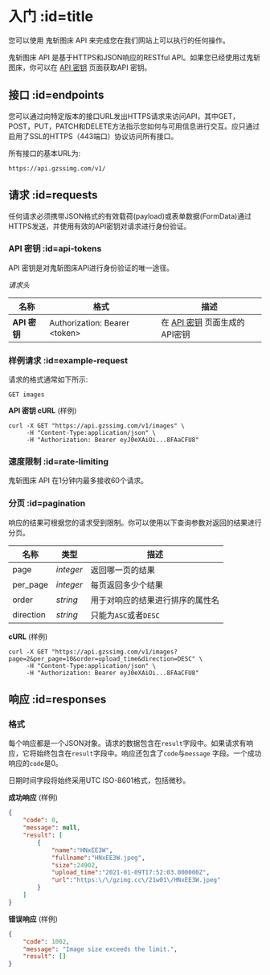 # 入门 :id=title

您可以使用 鬼斩图床 API 来完成您在我们网站上可以执行的任何操作。

鬼斩图床 API 是基于HTTPS和JSON响应的RESTful API。如果您已经使用过鬼斩图床，你可以在 [API 密钥](https://www.gzssimg.com/app/my/tokens) 页面获取API 密钥。

## 接口 :id=endpoints

您可以通过向特定版本的接口URL发出HTTPS请求来访问API，其中GET，POST，PUT，PATCH和DELETE方法指示您如何与可用信息进行交互。应只通过启用了SSL的HTTPS（443端口）协议访问所有接口。

所有接口的基本URL为:

```
https://api.gzssimg.com/v1/
```

## 请求 :id=requests

任何请求必须携带JSON格式的有效载荷(payload)或表单数据(FormData)通过HTTPS发送，并使用有效的API密钥对请求进行身份验证。

### API 密钥 :id=api-tokens

API 密钥是对鬼斩图床API进行身份验证的唯一途径。

*请求头*

|名称|格式|描述|
|-|-|-|
|**API 密钥**|Authorization: Bearer &lt;token&gt;|在 [API 密钥](https://www.gzssimg.com/app/my/tokens) 页面生成的API密钥|

### 样例请求 :id=example-request

请求的格式通常如下所示:

```
GET images
```

**API 密钥 cURL** (样例)

```
curl -X GET "https://api.gzssimg.com/v1/images" \
     -H "Content-Type:application/json" \
     -H "Authorization: Bearer eyJ0eXAiOi...8FAaCFU8"
```

### 速度限制 :id=rate-limiting

鬼斩图床 API 在1分钟内最多接收60个请求。

### 分页 :id=pagination

响应的结果可根据您的请求受到限制。你可以使用以下查询参数对返回的结果进行分页。

|名称|类型|描述|
|-|-|-|
|page|*integer*|返回哪一页的结果|
|per_page|*integer*|每页返回多少个结果|
|order|*string*|用于对响应的结果进行排序的属性名|
|direction|*string*|只能为`ASC`或者`DESC`|

**cURL** (样例)

```
curl -X GET "https://api.gzssimg.com/v1/images?page=2&per_page=10&order=upload_time&direction=DESC" \
     -H "Content-Type:application/json" \
     -H "Authorization: Bearer eyJ0eXAiOi...8FAaCFU8"
```

## 响应 :id=responses

### 格式

每个响应都是一个JSON对象。请求的数据包含在`result`字段中。如果请求有响应，它将始终包含在`result`字段中。响应还包含了`code`与`message` 字段。一个成功响应的`code`是0。

日期时间字段将始终采用UTC ISO-8601格式，包括微秒。

**成功响应** (样例)

```json
{
    "code": 0,
    "message": null,
    "result": [
        {
            "name":"HNxEE3W",
            "fullname":"HNxEE3W.jpeg",
            "size":24902,
            "upload_time":"2021-01-09T17:52:03.000000Z",
            "url":"https:\/\/gzimg.cc\/21w01\/HNxEE3W.jpeg"
        }
    ]
}
```

**错误响应** (样例)

```json
{
    "code": 1002,
    "message": "Image size exceeds the limit.",
    "result": []
}
```